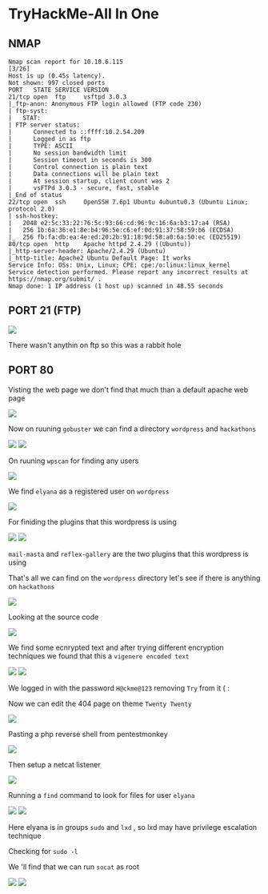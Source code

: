 # TryHackMe-All In One

## NMAP

```
Nmap scan report for 10.10.6.115                                                                                                              [3/26]
Host is up (0.45s latency).                                               
Not shown: 997 closed ports                                               
PORT   STATE SERVICE VERSION                                                                                                                        
21/tcp open  ftp     vsftpd 3.0.3                                         
|_ftp-anon: Anonymous FTP login allowed (FTP code 230)                                                                                              
| ftp-syst:                          
|   STAT:                            
| FTP server status:                 
|      Connected to ::ffff:10.2.54.209                                    
|      Logged in as ftp              
|      TYPE: ASCII                   
|      No session bandwidth limit                                         
|      Session timeout in seconds is 300                                  
|      Control connection is plain text                                   
|      Data connections will be plain text                                
|      At session startup, client count was 2                             
|      vsFTPd 3.0.3 - secure, fast, stable                                
|_End of status                      
22/tcp open  ssh     OpenSSH 7.6p1 Ubuntu 4ubuntu0.3 (Ubuntu Linux; protocol 2.0)                                                                   
| ssh-hostkey:                       
|   2048 e2:5c:33:22:76:5c:93:66:cd:96:9c:16:6a:b3:17:a4 (RSA)                                                                                      
|   256 1b:6a:36:e1:8e:b4:96:5e:c6:ef:0d:91:37:58:59:b6 (ECDSA)                                                                                     
|_  256 fb:fa:db:ea:4e:ed:20:2b:91:18:9d:58:a0:6a:50:ec (ED25519)                                                                                   
80/tcp open  http    Apache httpd 2.4.29 ((Ubuntu))                       
|_http-server-header: Apache/2.4.29 (Ubuntu)                              
|_http-title: Apache2 Ubuntu Default Page: It works                       
Service Info: OSs: Unix, Linux; CPE: cpe:/o:linux:linux_kernel            
Service detection performed. Please report any incorrect results at https://nmap.org/submit/ .                                                      
Nmap done: 1 IP address (1 host up) scanned in 48.55 seconds      

```

## PORT 21 (FTP)

<img src="https://imgur.com/ItY8JJ2.png"/>

There wasn't anythin on ftp so this was a rabbit hole

## PORT 80

Visting the web page we don't find that much than a default apache web page

<img src="https://imgur.com/Arc5ddD.png"/>

Now on ruuning `gobuster` we can find a directory `wordpress` and `hackathons`

<img src="https://imgur.com/Z26Kvcd.png"/>

<img src="https://imgur.com/Pgx04m6.png"/>

On ruuning `wpscan` for finding any users

<img src="https://imgur.com/nCtZa9m.png"/>

We find `elyana` as a registered user on `wordpress`

<img src="https://imgur.com/ssYiYUd.png"/>

For finiding the plugins that this wordpress is using

<img src="https://imgur.com/JYkBNpZ.png"/>

<img src="https://imgur.com/ZE28Hfy.png"/>

`mail-masta` and `reflex-gallery` are the two plugins that this wordpress is using

That's all we can find on the `wordpress` directory let's see if there is anything on `hackathons`

<img src="https://imgur.com/Gvti919.png"/>

Looking at the source code

<img src="https://imgur.com/D4EXqva.png"/>

We find some ecnrypted text and after trying different encryption techniques we found that this a `vigenere encoded text`

<img src="https://imgur.com/RrocwsV.png"/>

<img src="https://imgur.com/EIuYyss.png"/>

We logged in with the password `H@ckme@123` removing `Try` from it ( :

Now we can edit the 404 page on theme `Twenty Twenty`

<img src="https://imgur.com/R1K1yd9.png"/>

Pasting a php reverse shell from pentestmonkey

<img src="https://imgur.com/hzY5B9a.png"/>

Then setup a netcat listener

<img src="https://imgur.com/tNi6v2N.png"/>

Running a `find` command to look for files for user `elyana` 

<img src="https://imgur.com/TK4nT1V.png"/>

<img src="https://imgur.com/hbMLDA1.png"/>

Here elyana is in groups `sudo` and `lxd` , so lxd may have privilege escalation technique

Checking for `sudo -l` 

We 'll find that we can run `socat` as root

<img src="https://imgur.com/N9vpket.png"/>

<img src="https://imgur.com/8qlhLKG.png"/>



